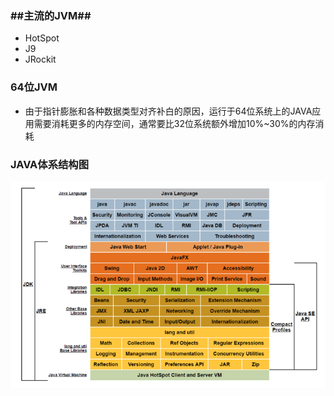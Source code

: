### \#\#主流的JVM\#\#

* HotSpot
* J9
* JRockit

### 64位JVM

* 由于指针膨胀和各种数据类型对齐补白的原因，运行于64位系统上的JAVA应用需要消耗更多的内存空间，通常要比32位系统额外增加10%~30%的内存消耗

### JAVA体系结构图

![](/assets/201707272228.png)

